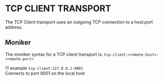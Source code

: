 TCP CLIENT TRANSPORT
====================

The TCP Client transport uses an outgoing TCP connection to a host:port address.

## Moniker
The moniker syntax for a TCP client transport is: `tcp-client:<remote-host>:<remote-port>`

!!! example
    `tcp-client:127.0.0.1:9001`  
    Connects to port 9001 on the local host